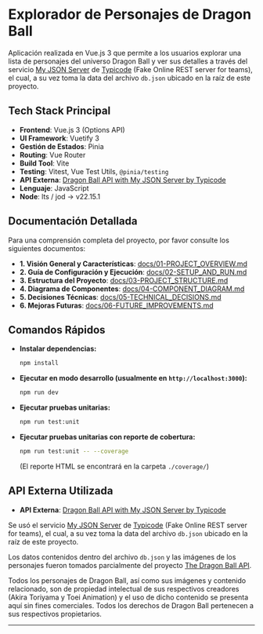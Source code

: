 # Explorador de Personajes de Dragon Ball

Aplicación realizada en Vue.js 3 que permite a los usuarios explorar una lista de personajes del universo Dragon Ball y ver sus detalles a través del servicio [My JSON Server](https://my-json-server.typicode.com/) de [Typicode](https://github.com/typicode) (Fake Online REST server for teams), el cual, a su vez toma la data del archivo `db.json` ubicado en la raíz de este proyecto.

## Tech Stack Principal

* **Frontend**: Vue.js 3 (Options API)
* **UI Framework**: Vuetify 3
* **Gestión de Estados**: Pinia
* **Routing**: Vue Router
* **Build Tool**: Vite
* **Testing**: Vitest, Vue Test Utils, `@pinia/testing`
* **API Externa**: [Dragon Ball API with My JSON Server by Typicode](https://my-json-server.typicode.com/milenagandy/vue_with_testing/)
* **Lenguaje**: JavaScript
* **Node**: lts / jod -> v22.15.1

## Documentación Detallada

Para una comprensión completa del proyecto, por favor consulte los siguientes documentos:

* **1. Visión General y Características**: [docs/01-PROJECT_OVERVIEW.md](docs/01-PROJECT_OVERVIEW.md)
* **2. Guía de Configuración y Ejecución**: [docs/02-SETUP_AND_RUN.md](docs/02-SETUP_AND_RUN.md)
* **3. Estructura del Proyecto**: [docs/03-PROJECT_STRUCTURE.md](docs/03-PROJECT_STRUCTURE.md)
* **4. Diagrama de Componentes**: [docs/04-COMPONENT_DIAGRAM.md](docs/04-COMPONENT_DIAGRAM.md)
* **5. Decisiones Técnicas**: [docs/05-TECHNICAL_DECISIONS.md](docs/05-TECHNICAL_DECISIONS.md)
* **6. Mejoras Futuras**: [docs/06-FUTURE_IMPROVEMENTS.md](docs/06-FUTURE_IMPROVEMENTS.md)

## Comandos Rápidos

* **Instalar dependencias:**
    ```bash
    npm install
    ```
* **Ejecutar en modo desarrollo (usualmente en `http://localhost:3000`):**
    ```bash
    npm run dev
    ```
* **Ejecutar pruebas unitarias:**
    ```bash
    npm run test:unit
    ```
* **Ejecutar pruebas unitarias con reporte de cobertura:**
    ```bash
    npm run test:unit -- --coverage
    ```
    (El reporte HTML se encontrará en la carpeta `./coverage/`)

## API Externa Utilizada

* **API Externa**: [Dragon Ball API with My JSON Server by Typicode](https://my-json-server.typicode.com/milenagandy/vue_with_testing/)

Se usó el servicio [My JSON Server](https://my-json-server.typicode.com/) de [Typicode](https://github.com/typicode) (Fake Online REST server for teams), el cual, a su vez toma la data del archivo `db.json` ubicado en la raíz de este proyecto.

Los datos contenidos dentro del archivo `db.json` y las imágenes de los personajes fueron tomados parcialmente del proyecto [The Dragon Ball API](https://web.dragonball-api.com/).

Todos los personajes de Dragon Ball, así como sus imágenes y contenido relacionado, son de propiedad intelectual de sus respectivos creadores (Akira Toriyama y Toei Animation) y el uso de dicho contenido se presenta aquí sin fines comerciales. Todos los derechos de Dragon Ball pertenecen a sus respectivos propietarios.

---

